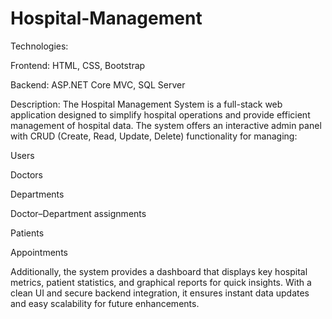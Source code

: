 # Hospital-Management
Technologies:

Frontend: HTML, CSS, Bootstrap

Backend: ASP.NET Core MVC, SQL Server

Description:
The Hospital Management System is a full-stack web application designed to simplify hospital operations and provide efficient management of hospital data. The system offers an interactive admin panel with CRUD (Create, Read, Update, Delete) functionality for managing:

Users

Doctors

Departments

Doctor–Department assignments

Patients

Appointments

Additionally, the system provides a dashboard that displays key hospital metrics, patient statistics, and graphical reports for quick insights. With a clean UI and secure backend integration, it ensures instant data updates and easy scalability for future enhancements.
